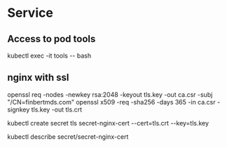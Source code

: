 # Service

## Access to pod tools
kubectl exec -it tools -- bash

## nginx with ssl

openssl req -nodes -newkey rsa:2048 -keyout tls.key  -out ca.csr -subj "/CN=finbertmds.com"
openssl x509 -req -sha256 -days 365 -in ca.csr -signkey tls.key -out tls.crt

kubectl create secret tls secret-nginx-cert --cert=tls.crt  --key=tls.key

kubectl describe secret/secret-nginx-cert
